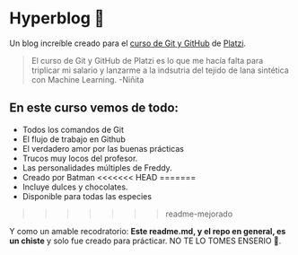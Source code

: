 # Hyperblog 💚

Un blog increíble creado para el [curso de Git y GitHub](https://platzi.com/clases/1557-git-github/) de [Platzi](https://platzi.com/home).

> El curso de Git y GitHub de Platzi es lo que me hacía falta para triplicar mi salario y lanzarme a la indsutria del tejido de lana sintética con Machine Learning. 
> -Niñita

## En este curso vemos de todo: 
* Todos los comandos de Git
* El flujo de trabajo en Github
* El verdadero amor por las buenas prácticas
* Trucos muy locos del profesor.
* Las personalidades múltiples de Freddy.
* Creado por Batman
<<<<<<< HEAD
=======
* Incluye dulces y chocolates.
* Disponible para todas las especies
>>>>>>> readme-mejorado

Y como un amable recodratorio: **Este readme.md, y el repo en general, es un chiste** y solo fue creado para prácticar. NO TE LO TOMES ENSERIO 🤣.